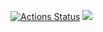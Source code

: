 [![Actions Status](https://github.com/milagrosrojas730/fullstack-javascript-project-103/actions/workflows/hexlet-check.yml/badge.svg)](https://github.com/milagrosrojas730/fullstack-javascript-project-103/actions)
<a href="https://codeclimate.com/github/milagrosrojas730/fullstack-javascript-project-103/maintainability"><img src="https://api.codeclimate.com/v1/badges/a77483e3219dc5fc3c1d/maintainability" /></a>
